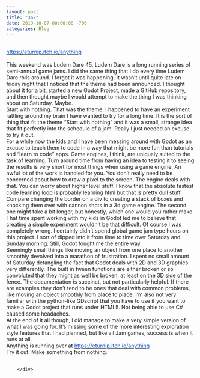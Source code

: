 ```yaml
---
layout: post
title: "362"
date: 2019-10-07 00:00:00 -700
categories: Blog
---
```


<div class="blog-content">
				<div class="paragraph"><span><span><br></span></span><a href="https://eturnip.itch.io/anything"><span style="color:rgb(17, 85, 204); font-weight:400">https://eturnip.itch.io/anything<br></span></a><span><span><br>This weekend was Ludem Dare 45. Ludem Dare is a long running series of semi-annual game jams. I did the same thing that I do every time Ludem Dare rolls around. I forgot it was happening. It wasn&rsquo;t until quite late on friday night that I noticed that the theme had been announced. I thought about it for a bit, started a new Godot Project, made a GitHub repository, and then thought maybe I would attempt to make the thing I was thinking about on Saturday. Maybe.</span></span><br><span></span><span><span>Start with nothing. That was the theme. I happened to have an experiment rattling around my brain I have wanted to try for a long time. It is the sort of thing that fit the theme &ldquo;Start with nothing&rdquo; and it was a small, strange idea that fit perfectly into the schedule of a jam. Really I just needed an excuse to try it out.</span></span><br><span></span><span><span>For a while now the kids and I have been messing around with Godot as an excuse to teach them to code in a way that might be more fun than tutorials and &ldquo;learn to code&rdquo; apps. Game engines, I think, are uniquely suited to the task of learning. Turn around time from having an idea to testing it to seeing the results is very short for most things when using a game engine. An awful lot of the work is handled for you. You don&rsquo;t really need to be concerned about how to draw a pixel to the screen. The engine deals with that. You can worry about higher level stuff. I know that the absolute fastest code learning loop is probably learning html but that is pretty dull stuff. Compare changing the border on a div to creating a stack of boxes and knocking them over with cannon shots in a 3d game engine. The second one might take a bit longer, but honestly, which one would you rather make.&nbsp;</span></span><br><span></span><span><span>That time spent working with my kids in Godot led me to believe that creating a simple experiment wouldn&rsquo;t be that difficult. Of course I was completely wrong. I certainly didn&rsquo;t spend global game jam type hours on this project. I sort of dipped into it from time to time over Saturday and Sunday morning. Still, Godot fought me the entire way.</span></span><br><span></span><span><span>Seemingly small things like moving an object from one place to another smoothly devolved into a marathon of frustration. I spent no small amount of Saturday detangling the fact that Godot deals with 2D and 3D graphics very differently. The built in tween functions are either broken or so convoluted that they might as well be broken, at least on the 3D side of the fence. The documentation is succinct, but not particularly helpful. If there are examples they don&rsquo;t tend to be ones that deal with common problems, like moving an object smoothly from place to place. I&rsquo;m also not very familiar with the python-like GDscript that you have to use if you want to make a Godot project that runs under HTML5. Not being able to use C# caused some headaches.&nbsp;</span></span><br><span></span><span><span>At the end of it all though, I did manage to make a very simple version of what I was going for. It&rsquo;s missing some of the more interesting exploration style features that I had planned, but like all Jam games, success is when it runs at all.</span></span><br><span></span><span><span>Anything is running over at </span><a href="https://eturnip.itch.io/anything"><span style="color:rgb(17, 85, 204); font-weight:400">https://eturnip.itch.io/anything</span></a></span><br><span></span><span><span>Try it out. Make something from nothing.</span></span><br><span></span><br></div>

		</div>
        